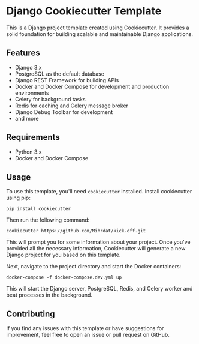 # Django Cookiecutter Template

This is a Django project template created using Cookiecutter. It provides a solid foundation for building scalable and maintainable Django applications.

## Features

- Django 3.x
- PostgreSQL as the default database
- Django REST Framework for building APIs
- Docker and Docker Compose for development and production environments
- Celery for background tasks
- Redis for caching and Celery message broker
- Django Debug Toolbar for development
- and more

## Requirements

- Python 3.x
- Docker and Docker Compose

## Usage

To use this template, you'll need `cookiecutter` installed. Install cookiecutter using pip:
```
pip install cookiecutter
```

Then run the following command:
```
cookiecutter https://github.com/Mihrdat/kick-off.git
```

This will prompt you for some information about your project. Once you've provided all the necessary information, Cookiecutter will generate a new Django project for you based on this template.

Next, navigate to the project directory and start the Docker containers:
```
docker-compose -f docker-compose.dev.yml up
```

This will start the Django server, PostgreSQL, Redis, and Celery worker and beat processes in the background.

## Contributing

If you find any issues with this template or have suggestions for improvement, feel free to open an issue or pull request on GitHub.
